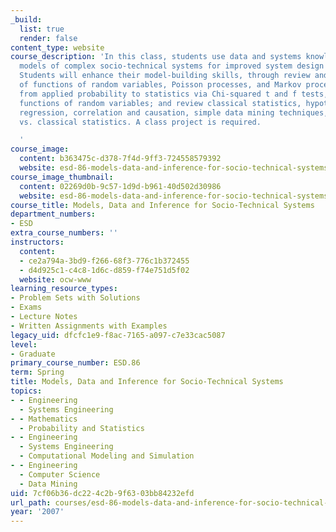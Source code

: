 ```yaml
---
_build:
  list: true
  render: false
content_type: website
course_description: 'In this class, students use data and systems knowledge to build
  models of complex socio-technical systems for improved system design and decision-making.
  Students will enhance their model-building skills, through review and extension
  of functions of random variables, Poisson processes, and Markov processes; move
  from applied probability to statistics via Chi-squared t and f tests, derived as
  functions of random variables; and review classical statistics, hypothesis tests,
  regression, correlation and causation, simple data mining techniques, and Bayesian
  vs. classical statistics. A class project is required.

  '
course_image:
  content: b363475c-d378-7f4d-9ff3-724558579392
  website: esd-86-models-data-and-inference-for-socio-technical-systems-spring-2007
course_image_thumbnail:
  content: 02269d0b-9c57-1d9d-b961-40d502d30986
  website: esd-86-models-data-and-inference-for-socio-technical-systems-spring-2007
course_title: Models, Data and Inference for Socio-Technical Systems
department_numbers:
- ESD
extra_course_numbers: ''
instructors:
  content:
  - ce2a794a-3bd9-f266-68f3-776c1b372455
  - d4d925c1-c4c8-1d6c-d859-f74e751d5f02
  website: ocw-www
learning_resource_types:
- Problem Sets with Solutions
- Exams
- Lecture Notes
- Written Assignments with Examples
legacy_uid: dfcfc1e9-f8ac-7165-a097-c7e33cac5087
level:
- Graduate
primary_course_number: ESD.86
term: Spring
title: Models, Data and Inference for Socio-Technical Systems
topics:
- - Engineering
  - Systems Engineering
- - Mathematics
  - Probability and Statistics
- - Engineering
  - Systems Engineering
  - Computational Modeling and Simulation
- - Engineering
  - Computer Science
  - Data Mining
uid: 7cf06b36-dc22-4c2b-9f63-03bb84232efd
url_path: courses/esd-86-models-data-and-inference-for-socio-technical-systems-spring-2007
year: '2007'
---
```

